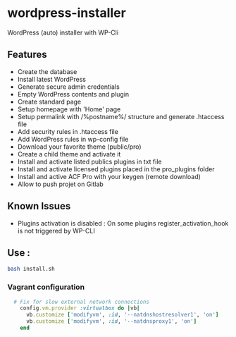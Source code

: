 # wordpress-installer
WordPress (auto) installer with WP-Cli

## Features
- Create the database
- Install latest WordPress
- Generate secure admin credentials
- Empty WordPress contents and plugin
- Create standard page
- Setup homepage with 'Home' page
- Setup permalink with /%postname%/ structure and generate .htaccess file
- Add security rules in .htaccess file
- Add WordPress rules in wp-config file
- Download your favorite theme (public/pro)
- Create a child theme and activate it
- Install and activate listed publics plugins in txt file
- Install and activate licensed plugins placed in the pro_plugins folder
- Install and active ACF Pro with your keygen (remote download)
- Allow to push projet on Gitlab

## Known Issues
- 	Plugins activation is disabled : On some plugins register_activation_hook is not triggered by WP-CLI

## Use :
```sh
bash install.sh
```

### Vagrant configuration

```rb
  # Fix for slow external network connections
    config.vm.provider :virtualbox do |vb|
      vb.customize ['modifyvm', :id, '--natdnshostresolver1', 'on']
      vb.customize ['modifyvm', :id, '--natdnsproxy1', 'on']
    end
```
